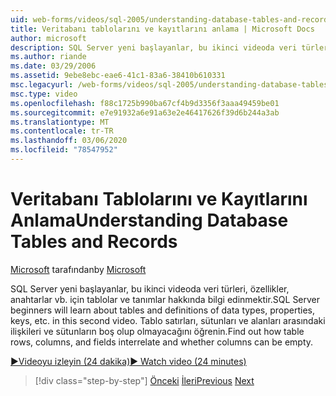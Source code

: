 ```yaml
---
uid: web-forms/videos/sql-2005/understanding-database-tables-and-records
title: Veritabanı tablolarını ve kayıtlarını anlama | Microsoft Docs
author: microsoft
description: SQL Server yeni başlayanlar, bu ikinci videoda veri türleri, özellikler, anahtarlar vb. için tablolar ve tanımlar hakkında bilgi edinmektir. Tablo satırlarından, sütunlarından ve bir...
ms.author: riande
ms.date: 03/29/2006
ms.assetid: 9ebe8ebc-eae6-41c1-83a6-38410b610331
msc.legacyurl: /web-forms/videos/sql-2005/understanding-database-tables-and-records
msc.type: video
ms.openlocfilehash: f88c1725b990ba67cf4b9d3356f3aaa49459be01
ms.sourcegitcommit: e7e91932a6e91a63e2e46417626f39d6b244a3ab
ms.translationtype: MT
ms.contentlocale: tr-TR
ms.lasthandoff: 03/06/2020
ms.locfileid: "78547952"
---
```

# <a name="understanding-database-tables-and-records"></a><span data-ttu-id="c318a-104">Veritabanı Tablolarını ve Kayıtlarını Anlama</span><span class="sxs-lookup"><span data-stu-id="c318a-104">Understanding Database Tables and Records</span></span>

<span data-ttu-id="c318a-105">[Microsoft](https://github.com/microsoft) tarafından</span><span class="sxs-lookup"><span data-stu-id="c318a-105">by [Microsoft](https://github.com/microsoft)</span></span>

<span data-ttu-id="c318a-106">SQL Server yeni başlayanlar, bu ikinci videoda veri türleri, özellikler, anahtarlar vb. için tablolar ve tanımlar hakkında bilgi edinmektir.</span><span class="sxs-lookup"><span data-stu-id="c318a-106">SQL Server beginners will learn about tables and definitions of data types, properties, keys, etc. in this second video.</span></span> <span data-ttu-id="c318a-107">Tablo satırları, sütunları ve alanları arasındaki ilişkileri ve sütunların boş olup olmayacağını öğrenin.</span><span class="sxs-lookup"><span data-stu-id="c318a-107">Find out how table rows, columns, and fields interrelate and whether columns can be empty.</span></span>

[<span data-ttu-id="c318a-108">&#9654;Videoyu izleyin (24 dakika)</span><span class="sxs-lookup"><span data-stu-id="c318a-108">&#9654; Watch video (24 minutes)</span></span>](https://channel9.msdn.com/Blogs/ASP-NET-Site-Videos/understanding-database-tables-and-records)

> [!div class="step-by-step"]
> <span data-ttu-id="c318a-109">[Önceki](what-is-a-database.md)
> [İleri](more-about-column-data-types-and-other-properties.md)</span><span class="sxs-lookup"><span data-stu-id="c318a-109">[Previous](what-is-a-database.md)
[Next](more-about-column-data-types-and-other-properties.md)</span></span>
